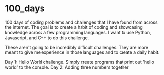 # 100_days
100 days of coding problems and challenges that I have found from across the internet. The goal is to create a habit of coding and showcasing knowledge across a few programming languages. I want to use Python, Javascript, and C++ to do this challenge.

These aren't going to be incredibly difficult challenges. They are more meant to give me experience in those languages and to create a daily habit.

Day 1: Hello World challenge. Simply create programs that print out 'hello world' to the console.
Day 2: Adding three numbers together